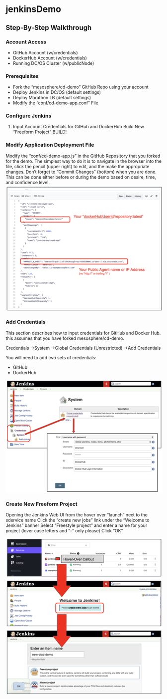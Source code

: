 # jenkinsDemo



## Step-By-Step Walkthrough

### Account Access
* GitHub Account (w/credentials)
* DockerHub Account (w/credentials)
* Running DC/OS Cluster (w/publicNode)

### Prerequisites
* Fork the “mesosphere/cd-demo” GitHub Repo using your account
* Deploy Jenkins in DC/OS (default settings)
* Deploy Marathon LB (default settings)
* Modify the “conf/cd-demo-app.conf” File


### Configure Jenkins
1. Input Account Credentials for GitHub and DockerHub
Build New “Freeform Project”
BUILD!





### Modify Application Deployment File
Modify the “conf/cd-demo-app.js” in the GitHub Repository that you forked for the demo.  The simplest way to do it is to navigate in the browser into the file, click the pencil (upper right) to edit, and the make the appropriate changes.  Don’t forget to “Commit Changes” (bottom) when you are done.  This can be done either before or during the demo based on desire, time, and confidence level.
![alt text](img/edit.png "Example text of what needs to be changed.")


### Add Credentials
This section describes how to input credentials for GitHub and Docker Hub.  this assumes that you have forked mesosphere/cd-demo.

Credentials
->System
  ->Global Credentials (Unrestricted)
    ->Add Credentials
          
You will need to add two sets of credentials:
* GitHub
* DockerHub

![alt text](img/creds.png "Example of adding credentials to Jenkins.")




### Create New Freeform Project
Opening the Jenkins Web UI from the hover over “launch” next to the sdervice name
Click the “create new jobs” link under the “Welcome to Jenkins” banner
Select “Freestyle project” and enter a name for your project (lover case letters and “-” only please)
Click “OK”

![alt text](img/project.png "Example text of what needs to be changed.")










